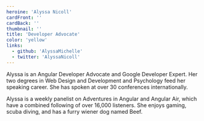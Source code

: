 ```yaml
---
heroine: 'Alyssa Nicoll'
cardFront: ''
cardBack: ''
thumbnail: ''
title: 'Developer Advocate'
color: 'yellow'
links:
  - github: 'AlyssaMichelle'
  - twitter: 'AlyssaNicoll'
---
```


Alyssa is an Angular Developer Advocate and Google Developer
Expert. Her two degrees in Web Design and Development and
Psychology feed her speaking career. She has spoken at over
30 conferences internationally.

Alyssa is a weekly panelist on Adventures in Angular and Angular
Air, which have a combined following of over 16,000 listeners.
She enjoys gaming, scuba diving, and has a furry wiener dog
named Beef.

